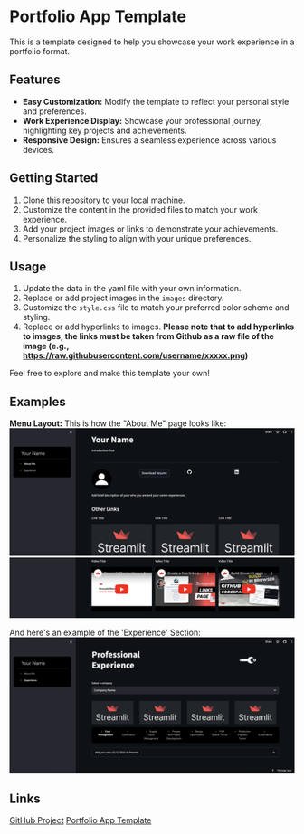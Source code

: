 # Portfolio App Template

This is a template designed to help you showcase your work experience in a portfolio format.

## Features

- **Easy Customization:** Modify the template to reflect your personal style and preferences.
- **Work Experience Display:** Showcase your professional journey, highlighting key projects and achievements.
- **Responsive Design:** Ensures a seamless experience across various devices.

## Getting Started

1. Clone this repository to your local machine.
2. Customize the content in the provided files to match your work experience.
3. Add your project images or links to demonstrate your achievements.
4. Personalize the styling to align with your unique preferences.

## Usage

1. Update the data in the yaml file with your own information.
2. Replace or add project images in the `images` directory.
3. Customize the `style.css` file to match your preferred color scheme and styling. 
4. Replace or add hyperlinks to images. **Please note that to add hyperlinks to images, the links must be taken from Github as a raw file of the image (e.g., https://raw.githubusercontent.com/username/xxxxx.png)**

Feel free to explore and make this template your own!

## Examples
**Menu Layout:**
This is how the "About Me" page looks like:
![Alt text](<Screenshots/Screenshot 2024-02-05 at 16.21.52.png>) 
![Alt text](<Screenshots/Screenshot 2024-02-05 at 16.22.17.png>)

And here's an example of the 'Experience' Section:
![Alt text](<Screenshots/Screenshot 2024-02-05 at 15.54.01.png>)

## Links
[GitHub Project](https://github.com/youngpada1/portfolio-app)
[Portfolio App Template](https://portfolioapp.streamlit.app/)

